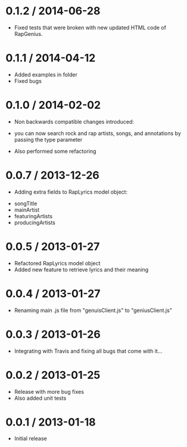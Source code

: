 0.1.2 / 2014-06-28
====================
* Fixed tests that were broken with new updated HTML code of RapGenius.

0.1.1 / 2014-04-12
====================
* Added examples in folder
* Fixed bugs

0.1.0 / 2014-02-02
====================
* Non backwards compatible changes introduced:
- you can now search rock and rap artists, songs, and annotations by passing the type parameter
* Also performed some refactoring


0.0.7 / 2013-12-26
====================
* Adding extra fields to RapLyrics model object:
-  songTitle
-  mainArtist
-  featuringArtists
-  producingArtists

0.0.5 / 2013-01-27
====================
* Refactored RapLyrics model object
* Added new feature to retrieve lyrics and their meaning

0.0.4 / 2013-01-27
====================
* Renaming main .js file from "genuisClient.js" to "geniusClient.js"

0.0.3 / 2013-01-26
====================
* Integrating with Travis and fixing all bugs that come with it...

 0.0.2 / 2013-01-25
====================
* Release with more bug fixes
* Also added unit tests

0.0.1 / 2013-01-18
====================
* Initial release